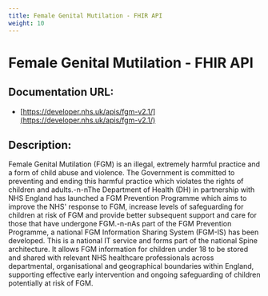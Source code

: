 ```yaml
---
title: Female Genital Mutilation - FHIR API
weight: 10
---
```


# Female Genital Mutilation - FHIR API

## Documentation URL:
 - [https://developer.nhs.uk/apis/fgm-v2.1/](https://developer.nhs.uk/apis/fgm-v2.1/)

## Description:
Female Genital Mutilation (FGM) is an illegal, extremely harmful practice and a form of child abuse and violence. The Government is committed to preventing and ending this harmful practice which violates the rights of children and adults.-n-nThe Department of Health (DH) in partnership with NHS England has launched a FGM Prevention Programme which aims to improve the NHS' response to FGM, increase levels of safeguarding for children at risk of FGM and provide better subsequent support and care for those that have undergone FGM.-n-nAs part of the FGM Prevention Programme, a national FGM Information Sharing System (FGM-IS) has been developed. This is a national IT service and forms part of the national Spine architecture. It allows FGM information for children under 18 to be stored and shared with relevant NHS healthcare professionals across departmental, organisational and geographical boundaries within England, supporting effective early intervention and ongoing safeguarding of children potentially at risk of FGM.

